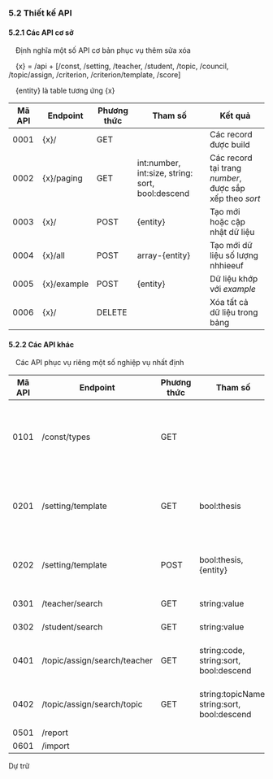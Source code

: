 ### **5.2 Thiết kế API**

#### 5.2.1 Các API cơ sở

&emsp;Định nghĩa một số API cơ bản phục vụ thêm sửa xóa

&emsp;{x} = /api + [/const, /setting, /teacher, /student, /topic, /council, /topic/assign, /criterion, /criterion/template, /score]

&emsp;{entity} là table tương ứng {x}

| Mã API | Endpoint    | Phương thức | Tham số                                          | Kết quả                                                 |
| ------ | ----------- | ----------- | ------------------------------------------------ | ------------------------------------------------------- |
| 0001   | {x}/        | GET         |                                                  | Các record được build                                   |
| 0002   | {x}/paging  | GET         | int:number, int:size, string: sort, bool:descend | Các record tại trang _number_, được sắp xếp theo _sort_ |
| 0003   | {x}/        | POST        | {entity}                                         | Tạo mới hoặc cập nhật dữ liệu                           |
| 0004   | {x}/all     | POST        | array-{entity}                                   | Tạo mới dữ liệu số lượng nhhieeuf                       |
| 0005   | {x}/example | POST        | {entity}                                         | Dữ liệu khớp với _example_                              |
| 0006   | {x}/        | DELETE      |                                                  | Xóa tất cả dữ liệu trong bảng                           |

#### 5.2.2 Các API khác

&emsp;Các API phục vụ riêng một số nghiệp vụ nhất định

| Mã API | Endpoint                     | Phương thức | Tham số                                     | Kết quả                                                                       |
| ------ | ---------------------------- | ----------- | ------------------------------------------- | ----------------------------------------------------------------------------- |
| 0101   | /const/types                 | GET         |                                             | Thông tin các dữ liệu trong bảng br_const_data được group by type order by no |
| 0201   | /setting/template            | GET         | bool:thesis                                 | Thông tin mẫu đánh giá đề cương hoặc luận văn hiện tại setting                |
| 0202   | /setting/template            | POST        | bool:thesis, {entity}                       | Setting thông tin mẫu đánh giá dùng cho đề cương hoặc luận văn                |
| 0301   | /teacher/search              | GET         | string:value                                | Tìm kiếm giảng viên                                                           |
| 0302   | /student/search              | GET         | string:value                                | Tìm kiếm sinh viên                                                            |
| 0401   | /topic/assign/search/teacher | GET         | string:code, string:sort, bool:descend      | Tìm kiếm các topic assign theo mã số giảng viên                               |
| 0402   | /topic/assign/search/topic   | GET         | string:topicName, string:sort, bool:descend | Tìm kiếm các topic assign theo tên đề tài                                     |
| 0501   | /report                      |
| 0601   | /import                      |

<div style="page-break-after: always;"></div>

Dự trữ

<div style="page-break-after: always;"></div>
